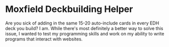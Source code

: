 # Moxfield Deckbuilding Helper
Are you sick of adding in the same 15-20 auto-include cards in every EDH deck you build? I am. While there's most definitely a better way to solve this issue, I wanted to test my programming skills and work on my ability to write programs that interact with websites.
